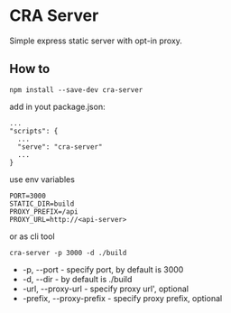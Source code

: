 # CRA Server

Simple express static server with opt-in proxy.

## How to

```
npm install --save-dev cra-server
```

add in yout package.json:

```
...
"scripts": {
  ...
  "serve": "cra-server"
  ...
}
```

use env variables

```
PORT=3000
STATIC_DIR=build
PROXY_PREFIX=/api
PROXY_URL=http://<api-server>
```

or as cli tool

```
cra-server -p 3000 -d ./build
```

- -p, --port <port> - specify port, by default is 3000
- -d, --dir <static-directory> - by default is ./build
- -url, --proxy-url <proxy-url> - specify proxy url', optional
- -prefix, --proxy-prefix <proxy-prefix> - specify proxy prefix, optional
